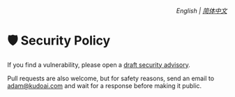 <div align="right">
    <h6>
        <picture>
            <source type="image/svg+xml" media="(prefers-color-scheme: dark)" srcset="https://raw.githubusercontent.com/KudoAI/chatgpt.js/main/media/images/icons/earth-americas-white-icon32.svg">
            <img height=14 src="https://raw.githubusercontent.com/KudoAI/chatgpt.js/main/media/images/icons/earth-americas-icon32.svg">
        </picture>
        &nbsp;English |
        <a href="https://github.com/adamlui/userscripts/blob/master/docs/zh-cn/SECURITY.md">简体中文</a>
    </h6>
</div>

# 🛡️ Security Policy

If you find a vulnerability, please open a [draft security advisory](https://github.com/adamlui/userscripts/security/advisories/new).

Pull requests are also welcome, but for safety reasons, send an email to adam@kudoai.com and wait for a response before making it public.
